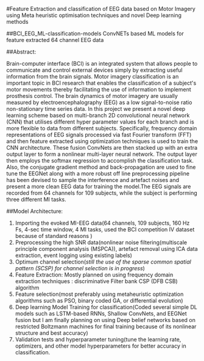 #Feature Extraction and classification of EEG data based on Motor Imagery using Meta heuristic optimisation techniques and novel Deep learning methods

##BCI_EEG_ML-classification-models
 ConvNETs based ML models for feature extracted 64 channel EEG data


##Abstract:
<p>Brain-computer interface (BCI) is an integrated system that allows people to communicate  and control external devices simply by extracting useful information from the brain signals. Motor imagery classification is an important topic in BCI research that enables the classification of a subject's motor movements thereby facilitating the use of information to implement prosthesis control. The brain dynamics of motor imagery are usually measured by electroencephalography (EEG) as a low signal-to-noise ratio non-stationary time series data. In this project we  present a novel deep learning scheme based on multi-branch 2D convolutional neural network (CNN) that utilises different hyper parameter values for each branch and is more flexible to data from different subjects. Specifically, frequency domain representations of EEG signals processed via fast Fourier transform (FFT) and then feature extracted using optimization techniques is used to train the CNN architecture. These fusion ConvNets are then stacked up with an extra output layer to form a nonlinear multi-layer neural network. The output layer then employs the softmax regression to accomplish the classification task. Also, the conjugate gradient method and back-propagation are used to fine tune the EEGNet along with a more robust off line preprocessing pipeline has been devised to sample the interference and artefact noises and present a more clean EEG data for training the model.The EEG signals are recorded from 64 channels for 109 subjects, while the subject is performing three different MI tasks.
</p>

##Model Architecture:
1. Importing the evoked MI-EEG data(64 channels, 109 subjects, 160 Hz Fs, 4-sec time window, 4 MI tasks, used the BCI competition IV dataset because of standard reasons )
2. Preprocessing the high SNR data(nonlinear noise filtering(multiscale principle component analysis (MSPCA)), artefact removal using ICA data extraction, event logging using existing labels)
3. Optimum channel selection(*still the use of the sparse common spatial pattern (SCSP) for channel selection is in progress*)
4. Feature Extraction: Mostly planned on using frequency domain extraction techniques :  discriminative Filter bank CSP (DFB CSB) algorithm
5. Feature selection(most preferably using metaheuristic optimization algorithms such as PSO, binary coded GA, or differential evolution)
6. Deep learning Model Training for classification(Coded several simple DL models such as LSTM-based RNNs, Shallow ConvNets, and EEGNet fusion but I am finally planning on using Deep belief networks based on restricted Boltzmann machines for final training because of its nonlinear structure and best accuracy)
7. Validation tests and hyperparameter tuning(tune the learning rate, optimizers, and other model hyperparameters for better accuracy in classification.
